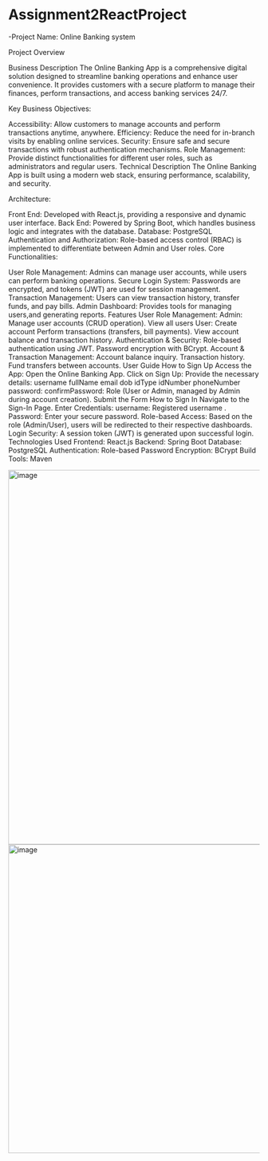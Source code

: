 # Assignment2ReactProject


-Project Name: Online Banking system

Project Overview

Business Description
The Online Banking App is a comprehensive digital solution designed to streamline banking operations and enhance user convenience.
It provides customers with a secure platform to manage their finances, perform transactions, and access banking services 24/7.

Key Business Objectives:

Accessibility: Allow customers to manage accounts and perform transactions anytime, anywhere.
Efficiency: Reduce the need for in-branch visits by enabling online services.
Security: Ensure safe and secure transactions with robust authentication mechanisms.
Role Management: Provide distinct functionalities for different user roles, such as administrators and regular users.
Technical Description
The Online Banking App is built using a modern web stack, ensuring performance, scalability, and security.

Architecture:

Front End: Developed with React.js, providing a responsive and dynamic user interface.
Back End: Powered by Spring Boot, which handles business logic and integrates with the database.
Database: PostgreSQL 
Authentication and Authorization: Role-based access control (RBAC) is implemented to differentiate between Admin and User roles.
Core Functionalities:

User Role Management: Admins can manage user accounts, while users can perform banking operations.
Secure Login System: Passwords are encrypted, and tokens (JWT) are used for session management.
Transaction Management: Users can view transaction history, transfer funds, and pay bills.
Admin Dashboard: Provides tools for managing users,and generating reports.
Features
User Role Management:
Admin:
Manage user accounts (CRUD operation).
View all users
User:
Create account
Perform transactions (transfers, bill payments).
View account balance and transaction history.
Authentication & Security:
Role-based authentication using JWT.
Password encryption with BCrypt.
Account & Transaction Management:
Account balance inquiry.
Transaction history.
Fund transfers between accounts.
User Guide
How to Sign Up
Access the App: Open the Online Banking App.
Click on Sign Up:
Provide the necessary details:
username
    fullName
    email
    dob
    idType
    idNumber
    phoneNumber
    password: 
    confirmPassword: 
Role (User or Admin, managed by Admin during account creation).
Submit the Form
How to Sign In
Navigate to the Sign-In Page.
Enter Credentials:
username: Registered username .
Password: Enter your secure password.
Role-based Access:
Based on the role (Admin/User), users will be redirected to their respective dashboards.
Login Security: A session token (JWT) is generated upon successful login.
Technologies Used
Frontend: React.js
Backend: Spring Boot
Database: PostgreSQL
Authentication: Role-based 
Password Encryption: BCrypt
Build Tools: Maven






<img width="751" alt="image" src="https://github.com/user-attachments/assets/d75db34c-441a-4c83-bc52-b3257b8760cb">












<img width="619" alt="image" src="https://github.com/user-attachments/assets/dba1a2de-00d2-4b6e-a7e1-2ea5349adb8f">



